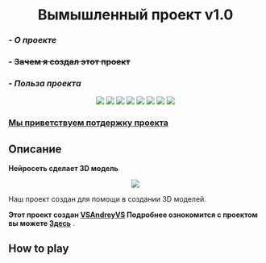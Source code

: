 <h1 align="center">Вымышленный проект v1.0</h1>

### - *О проекте*
### - ~~Зачем я создал этот проект~~
### - ***Польза проекта***

</h2>


<p align="center">
  
<img src="https://img.shields.io/npm/dy/silentlad">
<img src="https://img.shields.io/badge/made%20by-silentlad-blue.svg" >
<img src="https://img.shields.io/badge/vue-2.2.4-green.svg">
<img src="https://badges.frapsoft.com/os/v1/open-source.svg?v=103" >

<img src="https://img.shields.io/github/stars/silent-lad/VueSolitaire.svg?style=flat">
<img src="https://img.shields.io/github/languages/top/silent-lad/VueSolitaire.svg">
<img src="https://img.shields.io/github/issues/silent-lad/VueSolitaire.svg">
<img src="https://img.shields.io/badge/PRs-welcome-brightgreen.svg?style=flat">
</p>
</h2>

### [Мы приветствуем потдержку проекта](https://github.com/silent-lad/VueSolitaire/blob/master/CONTRIBUTING.md)
## Описание
**Нейросеть сделает 3D модель**
<p align="center">
<img src="https://media.giphy.com/media/4zFuOaEKf1Ll6/giphy.gif"></p>

Наш проект создан для помощи в создании 3D моделей.

**Этот проект создан [VSAndreyVS](https://gitlab.rebrainme.com/slashev83_at_mail_ru) Подробнее ознокомится с проектом вы можете [Здесь](https://gitlab.rebrainme.com/devops_users_repos/3768/rebrain-devops-task1)** .
## How to play
